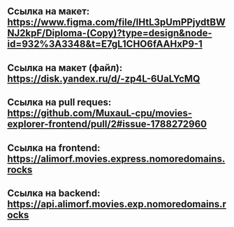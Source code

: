 ## Ссылка на макет:  https://www.figma.com/file/IHtL3pUmPPjydtBWNJ2kpF/Diploma-(Copy)?type=design&node-id=932%3A3348&t=E7gL1CHO6fAAHxP9-1
## Ссылка на макет (файл):  https://disk.yandex.ru/d/-zp4L-6UaLYcMQ
## Ссылка на pull reques: https://github.com/MuxauL-cpu/movies-explorer-frontend/pull/2#issue-1788272960
## Ссылка на frontend: https://alimorf.movies.express.nomoredomains.rocks
## Ссылка на backend: https://api.alimorf.movies.exp.nomoredomains.rocks

